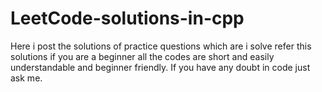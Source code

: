 # LeetCode-solutions-in-cpp
Here i post the solutions of practice questions which are i solve 
refer this solutions if you are a beginner all the codes are short and easily understandable and beginner friendly.
If you have any doubt in code just ask me.
